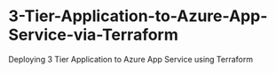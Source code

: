 # 3-Tier-Application-to-Azure-App-Service-via-Terraform
Deploying 3 Tier Application to Azure App Service using Terraform

